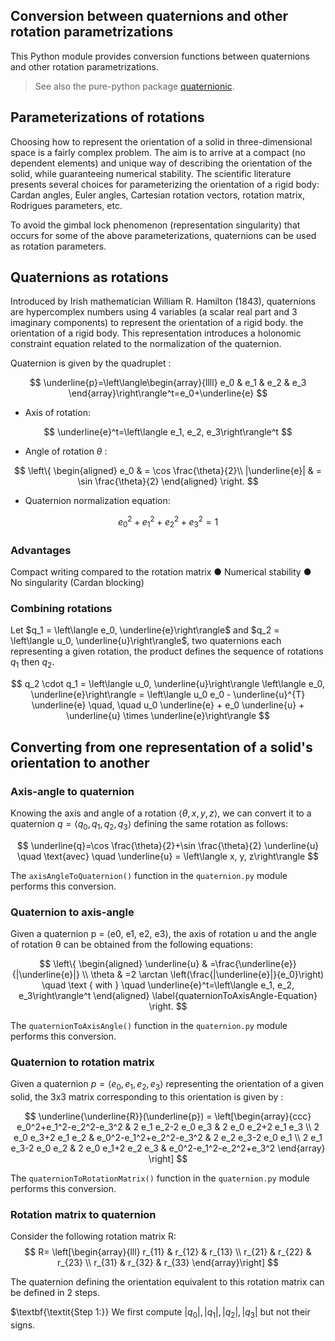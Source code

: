 ## Conversion between quaternions and other rotation parametrizations
This Python module provides conversion functions between quaternions and other rotation parametrizations.
> See also the pure-python package [quaternionic](https://github.com/moble/quaternionic).

## Parameterizations of rotations
Choosing how to represent the orientation of a solid in three-dimensional space is a fairly complex problem. The aim is to arrive at a compact (no dependent elements) and unique way of describing the orientation of the solid, while guaranteeing numerical stability. The scientific literature presents several choices for parameterizing the orientation of a rigid body: Cardan angles, Euler angles, Cartesian rotation vectors, rotation matrix, Rodrigues parameters, etc.

To avoid the gimbal lock phenomenon (representation singularity) that occurs for some of the above parameterizations, quaternions can be used as rotation parameters.

## Quaternions as rotations
Introduced by Irish mathematician William R. Hamilton (1843), quaternions are hypercomplex numbers using 4 variables (a scalar real part and 3 imaginary components) to represent the orientation of a rigid body.
the orientation of a rigid body. This representation introduces a holonomic constraint equation related to the normalization of the quaternion.

Quaternion is given by the quadruplet :

$$
\underline{p}=\left\langle\begin{array}{llll} e_0 & e_1 & e_2 & e_3 \end{array}\right\rangle^t=e_0+\underline{e}
$$

- Axis of rotation:

$$
\underline{e}^t=\left\langle e_1, e_2, e_3\right\rangle^t
$$

- Angle of rotation $\theta$ :
  
$$
\left\{
    \begin{aligned}
        e_0 & = \cos \frac{\theta}{2}\\
        |\underline{e}| & = \sin \frac{\theta}{2}
    \end{aligned}
    \right.
$$

- Quaternion normalization equation:

$$
    e_0^2+e_1^2+e_2^2+e_3^2=1
$$

### Advantages
Compact writing compared to the rotation matrix ● Numerical stability ● No singularity (Cardan blocking)

### Combining rotations
Let $q_1 = \left\langle e_0, \underline{e}\right\rangle$ and $q_2 = \left\langle u_0, \underline{u}\right\rangle$, two quaternions each representing a given rotation, the product defines the sequence of rotations $q_1$ then $q_2$.

$$
q_2 \cdot q_1 = \left\langle u_0, \underline{u}\right\rangle \left\langle e_0, \underline{e}\right\rangle = \left\langle u_0 e_0 - \underline{u}^{T} \underline{e} \quad, \quad u_0 \underline{e} + e_0 \underline{u} + \underline{u} \times \underline{e}\right\rangle
$$

## Converting from one representation of a solid's orientation to another
### Axis-angle to quaternion 
Knowing the axis and angle of a rotation $\left\langle \theta, x, y, z\right\rangle$, we can convert it to a quaternion $q = \left\langle q_0, q_1, q_2, q_3\right\rangle$ defining the same rotation as follows:

$$
\underline{q}=\cos \frac{\theta}{2}+\sin \frac{\theta}{2} \underline{u} \quad \text{avec}  \quad \underline{u} = \left\langle x, y, z\right\rangle 
$$

The `axisAngleToQuaternion()` function in the `quaternion.py` module performs this conversion.

### Quaternion to axis-angle 
Given a quaternion p = ⟨e0, e1, e2, e3⟩, the axis of rotation u and the angle of rotation θ can be obtained from the following equations:

$$
\left\{
        \begin{aligned}
                \underline{u} & =\frac{\underline{e}}{|\underline{e}|} \\
                \theta & =2 \arctan \left(\frac{|\underline{e}|}{e_0}\right) \quad \text { with } \quad \underline{e}^t=\left\langle e_1, e_2, e_3\right\rangle^t 
        \end{aligned}
        \label{quaternionToAxisAngle-Equation}
\right.
$$

The `quaternionToAxisAngle()` function in the `quaternion.py` module performs this conversion.

### Quaternion to rotation matrix 
Given a quaternion $p = \left\langle e_0, e_1, e_2, e_3\right\rangle$ representing the orientation of a given solid, the 3x3 matrix corresponding to this orientation is given by :

$$
\underline{\underline{R}}(\underline{p})
    =
\left[\begin{array}{ccc}
        e_0^2+e_1^2-e_2^2-e_3^2 & 2 e_1 e_2-2 e_0 e_3 & 2 e_0 e_2+2 e_1 e_3 \\
        2 e_0 e_3+2 e_1 e_2 & e_0^2-e_1^2+e_2^2-e_3^2 & 2 e_2 e_3-2 e_0 e_1 \\
        2 e_1 e_3-2 e_0 e_2 & 2 e_0 e_1+2 e_2 e_3 & e_0^2-e_1^2-e_2^2+e_3^2
        \end{array}
\right]
$$

The `quaternionToRotationMatrix()` function in the `quaternion.py` module performs this conversion.

### Rotation matrix to quaternion 
Consider the following rotation matrix R:
$$
R=
    \left[\begin{array}{lll}
        r_{11} & r_{12} & r_{13} \\
        r_{21} & r_{22} & r_{23} \\
        r_{31} & r_{32} & r_{33}
    \end{array}\right]
$$

The quaternion defining the orientation equivalent to this rotation matrix can be defined in 2 steps.

$\textbf{\textit{Step 1:}} We first compute $\left|q_0\right|, \left|q_1\right|, \left|q_2\right|, \left|q_3\right|$ but not their signs.























